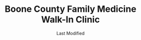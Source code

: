 ---
layout: location-page
date: Last Modified
description: "Local COVID-19 testing is available at Boone County Family Medicine Walk-In Clinic in Boone, Iowa, USA."
permalink: "locations/iowa/boone/boone-county-family-medicine-walk-in-clinic/"
tags:
  - locations
  - iowa
title: Boone County Family Medicine Walk-In Clinic
uniqueName: boone-county-family-medicine-walk-in-clinic
state: Iowa
stateAbbr: IA
hood: "Boone"
address: " 120 S Story St"
city: "Boone"
zip: "50036"
zipsNearby: "50601 50002 50003 50005 50006 50043 50227 50420 50007 50009 50010 50011 50012 50013 50014 50021 50023 50608 51430 51433 50025 50516 50026 50518 50028 50029 50609 50031 50421 50032 50033 50034 50519 50035 50036 50037 50099 50038 50039 50040 50041 50520 51436 50521 50523 50046 50047 51401 50048 50050 50524 50525 50526 50051 50054 50055 50056 50621 50058 50431 50061 50529 50063 50064 50066 50530 51440 50301 50302 50303 50304 50305 50306 50307 50308 50309 50310 50311 50312 50313 50314 50315 50316 50317 50318 50319 50320 50321 50322 50323 50324 50325 50327 50328 50329 50330 50331 50332 50333 50334 50335 50336 50339 50340 50359 50360 50361 50362 50363 50364 50367 50368 50369 50380 50381 50391 50392 50393 50394 50395 50396 50398 50936 50940 50947 50950 50980 50981 50982 50983 50069 50265 50266 50070 50071 50532 50533 50072 50627 50073 50075 50076 50117 50538 50078 50540 50501 50569 50101 50102 50632 50633 50105 50106 50541 50635 51443 50542 50439 50543 50107 50109 50110 50849 50111 50638 50115 51444 50441 50544 50545 50118 50252 50120 50642 50122 50548 50124 50125 50126 50128 50059 50129 50130 50131 50551 50132 50447 50134 50135 50137 50552 51449 51451 50452 50141 50142 50557 50145 51452 50146 50148 50558 51453 50152 50560 50561 50154 50155 50156 51455 50563 50158 50160 50161 50162 50164 50001 50166 50167 50127 50168 50169 50170 50173 50566 50201 50206 50208 50210 50211 50212 50214 50571 50216 50217 50218 50220 50222 50223 50225 50574 50226 50575 50228 50229 50230 51459 50231 50232 50233 50577 50234 50235 50579 50236 50470 50237 50582 50239 50240 50241 51462 50243 50244 50586 50246 50247 50672 50248 50249 50250 51463 50591 50257 50258 50259 50261 50594 50263 50595 50680 50269 50271 50273 50276 50599 50277 50278 50347 50397" 
mapUrl: "http://maps.apple.com/?q=Boone+County+Family+Medicine+Walk-In+Clinic&address=120+S+Story+St,Boone,Iowa,50036"
locationType: Walk-in
phone: "515-433-8585"
website: "https://www.boonehospital.com/services/boone-county-family-medicine"
onlineBooking: undefined
closed: undefined
closedUpdate: May 25th, 2020
notes: "By appointment only."
days: Weekdays
hours: 9AM-8PM
altDays: Saturdays
altHours: 9AM-7PM
alt2Days: Sundays
alt2Hours: 9AM-5:30PM
ctaMessage: Learn more
ctaUrl: "https://www.boonehospital.com/services/boone-county-family-medicine"
---